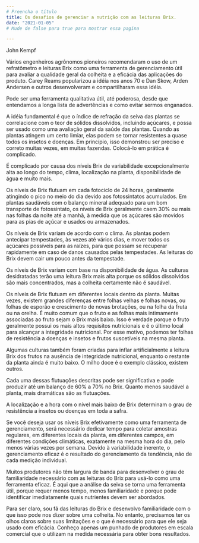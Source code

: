```yaml
---
# Preencha o título
title: Os desafios de gerenciar a nutrição com as leituras Brix.
date: "2021-01-05"
# Mude de false para true para mostrar essa pagina

--- 
```


John Kempf

Vários engenheiros agrônomos pioneiros recomendaram o uso de um refratômetro e leituras Brix como uma ferramenta de gerenciamento útil para avaliar a qualidade geral da colheita e a eficácia das aplicações do produto. Carey Reams popularizou a idéia nos anos 70 e Dan Skow, Arden Andersen e outros desenvolveram e compartilharam essa idéia. 

Pode ser uma ferramenta qualitativa útil, até poderosa, desde que entendamos a longa lista de advertências e como evitar sermos enganados. 

A idéia fundamental é que o índice de refração da seiva das plantas se correlacione com o teor de sólidos dissolvidos, incluindo açúcares, e possa ser usado como uma avaliação geral da saúde das plantas. Quando as plantas atingem um certo limiar, elas podem se tornar resistentes a quase todos os insetos e doenças. Em princípio, isso demonstrou ser preciso e correto muitas vezes, em muitas fazendas. Colocá-lo em prática é complicado. 

É complicado por causa dos níveis Brix de variabilidade excepcionalmente alta ao longo do tempo, clima, localização na planta, disponibilidade de água e muito mais. 

Os níveis de Brix flutuam em cada fotociclo de 24 horas, geralmente atingindo o pico no meio do dia devido aos fotossintatos acumulados. Em plantas saudáveis ​​com o balanço mineral adequado para um bom transporte de fotossintato, os níveis de Brix geralmente caem 30% ou mais nas folhas da noite até a manhã, à medida que os açúcares são movidos para as pias de açúcar e usados ​​ou armazenados.

Os níveis de Brix variam de acordo com o clima. As plantas podem antecipar tempestades, às vezes até vários dias, e mover todos os açúcares possíveis para as raízes, para que possam se recuperar rapidamente em caso de danos causados ​​pelas tempestades. As leituras do Brix devem cair um pouco antes da tempestade. 

Os níveis de Brix variam com base na disponibilidade de água. As culturas desidratadas terão uma leitura Brix mais alta porque os sólidos dissolvidos são mais concentrados, mas a colheita certamente não é saudável. 

Os níveis de Brix flutuam em diferentes locais dentro da planta. Muitas vezes, existem grandes diferenças entre folhas velhas e folhas novas, ou folhas de esporão e crescimento de novas brotações, ou na folha da fruta ou na orelha. É muito comum que o fruto e as folhas mais intimamente associadas ao fruto sejam o Brix mais baixo. Isso é verdade porque o fruto geralmente possui os mais altos requisitos nutricionais e é o último local para alcançar a integridade nutricional. Por esse motivo, podemos ter folhas de resistência a doenças e insetos e frutos suscetíveis na mesma planta. 

Algumas culturas também foram criadas para inflar artificialmente a leitura Brix dos frutos na ausência de integridade nutricional, enquanto o restante da planta ainda é muito baixo. O milho doce é o exemplo clássico, existem outros.

Cada uma dessas flutuações descritas pode ser significativa e pode produzir até um balanço de 60% a 70% no Brix. Quanto menos saudável a planta, mais dramáticas são as flutuações.

A localização e a hora com o nível mais baixo de Brix determinam o grau de resistência a insetos ou doenças em toda a safra. 

Se você deseja usar os níveis Brix efetivamente como uma ferramenta de gerenciamento, será necessário dedicar tempo para coletar amostras regulares, em diferentes locais da planta, em diferentes campos, em diferentes condições climáticas, exatamente na mesma hora do dia, pelo menos várias vezes por semana. Devido à variabilidade inerente, o gerenciamento eficaz é o resultado do gerenciamento da tendência, não de cada medição individual. 

Muitos produtores não têm largura de banda para desenvolver o grau de familiaridade necessário com as leituras do Brix para usá-lo como uma ferramenta eficaz. É aqui que a análise da seiva se torna uma ferramenta útil, porque requer menos tempo, menos familiaridade e porque pode identificar imediatamente quais nutrientes devem ser abordados.

Para ser claro, sou fã das leituras do Brix e desenvolvo familiaridade com o que isso pode nos dizer sobre uma colheita. No entanto, precisamos ter os olhos claros sobre suas limitações e o que é necessário para que ele seja usado com eficácia. Conheço apenas um punhado de produtores em escala comercial que o utilizam na medida necessária para obter bons resultados.


